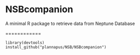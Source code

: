 NSBcompanion
============

A minimal R package to retrieve data from Neptune Database

============

    library(devtools)
    install_github("plannapus/NSB/NSBcompanion")

